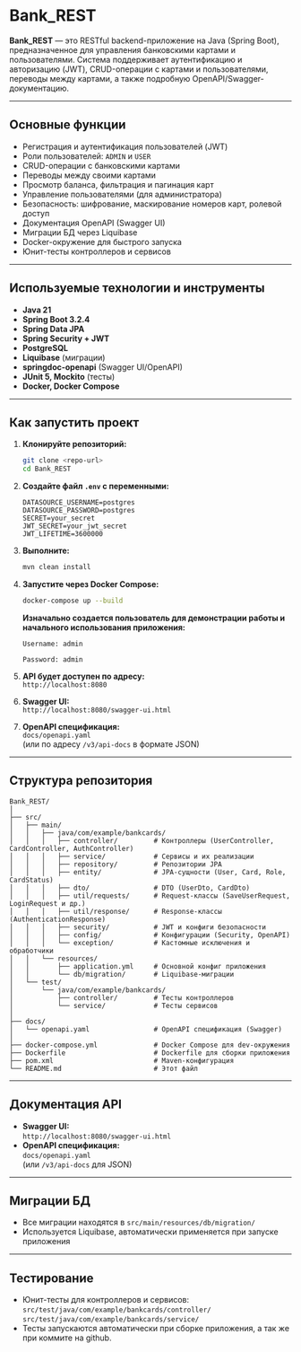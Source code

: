 # Bank_REST


**Bank_REST** — это RESTful backend-приложение на Java (Spring Boot), предназначенное для управления банковскими картами и пользователями. Система поддерживает аутентификацию и авторизацию (JWT), CRUD-операции с картами и пользователями, переводы между картами, а также подробную OpenAPI/Swagger-документацию.

---

## Основные функции

- Регистрация и аутентификация пользователей (JWT)
- Роли пользователей: `ADMIN` и `USER`
- CRUD-операции с банковскими картами
- Переводы между своими картами
- Просмотр баланса, фильтрация и пагинация карт
- Управление пользователями (для администратора)
- Безопасность: шифрование, маскирование номеров карт, ролевой доступ
- Документация OpenAPI (Swagger UI)
- Миграции БД через Liquibase
- Docker-окружение для быстрого запуска
- Юнит-тесты контроллеров и сервисов

---

## Используемые технологии и инструменты

- **Java 21**
- **Spring Boot 3.2.4**
- **Spring Data JPA**
- **Spring Security + JWT**
- **PostgreSQL**
- **Liquibase** (миграции)
- **springdoc-openapi** (Swagger UI/OpenAPI)
- **JUnit 5, Mockito** (тесты)
- **Docker, Docker Compose**

---

## Как запустить проект

1. **Клонируйте репозиторий:**
   ```bash
   git clone <repo-url>
   cd Bank_REST
   ```

2. **Создайте файл `.env` с переменными:**
   ```
   DATASOURCE_USERNAME=postgres
   DATASOURCE_PASSWORD=postgres
   SECRET=your_secret
   JWT_SECRET=your_jwt_secret
   JWT_LIFETIME=3600000
   ```
3. **Выполните:**
    ```bash
   mvn clean install
   ```

4. **Запустите через Docker Compose:**
   ```bash
   docker-compose up --build
   ```
    **Изначально создается пользователь для демонстрации работы и начального использования приложения:**
    
    `Username: admin`
    
    `Password: admin`


5. **API будет доступен по адресу:**  
   `http://localhost:8080`

6. **Swagger UI:**  
   `http://localhost:8080/swagger-ui.html`

7. **OpenAPI спецификация:**  
   `docs/openapi.yaml`  
   (или по адресу `/v3/api-docs` в формате JSON)

---

## Структура репозитория

```
Bank_REST/
│
├── src/
│   ├── main/
│   │   ├── java/com/example/bankcards/
│   │   │   ├── controller/         # Контроллеры (UserController, CardController, AuthController)
│   │   │   ├── service/            # Сервисы и их реализации
│   │   │   ├── repository/         # Репозитории JPA
│   │   │   ├── entity/             # JPA-сущности (User, Card, Role, CardStatus)
│   │   │   ├── dto/                # DTO (UserDto, CardDto)
│   │   │   ├── util/requests/      # Request-классы (SaveUserRequest, LoginRequest и др.)
│   │   │   ├── util/response/      # Response-классы (AuthenticationResponse)
│   │   │   ├── security/           # JWT и конфиги безопасности
│   │   │   ├── config/             # Конфигурации (Security, OpenAPI)
│   │   │   └── exception/          # Кастомные исключения и обработчики
│   │   └── resources/
│   │       ├── application.yml     # Основной конфиг приложения
│   │       └── db/migration/       # Liquibase-миграции
│   └── test/
│       └── java/com/example/bankcards/
│           ├── controller/         # Тесты контроллеров
│           └── service/            # Тесты сервисов
│
├── docs/
│   └── openapi.yaml                # OpenAPI спецификация (Swagger)
│
├── docker-compose.yml              # Docker Compose для dev-окружения
├── Dockerfile                      # Dockerfile для сборки приложения
├── pom.xml                         # Maven-конфигурация
└── README.md                       # Этот файл
```

---

## Документация API

- **Swagger UI:**  
  `http://localhost:8080/swagger-ui.html`
- **OpenAPI спецификация:**  
  `docs/openapi.yaml`  
  (или `/v3/api-docs` для JSON)

---

## Миграции БД

- Все миграции находятся в `src/main/resources/db/migration/`
- Используется Liquibase, автоматически применяется при запуске приложения

---

## Тестирование

- Юнит-тесты для контроллеров и сервисов:  
  `src/test/java/com/example/bankcards/controller/`  
  `src/test/java/com/example/bankcards/service/`
- Тесты запускаются автоматически при сборке приложения, а так же при коммите на github.
